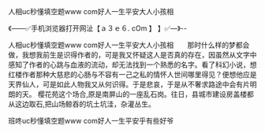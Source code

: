 人相uc秒懂填空题www com好人一生平安大人小孩相

《——✅手机浏览器打开网沚【ａ３ｅ６. cOm 】 】✅—》--

人相uc秒懂填空题www com好人一生平安大人小孩相　　那时什么样的梦都会做，我想我前生是识得作者的，可是我又怀疑这人是否真的存在，因虽然从文字中感知了作者的心跳与血液的流动，却无法找到一个熟悉的名字。看了科幻小说，想红楼作者那种大慈悲的心肠与不容有一己之私的情怀人世间哪里得见？便想他应是天界仙人，可是如此人物我又从何识得。于是悲哀，于是从不奢求路途中会有片明朗的天。
樱花苑这个场合,原是南屏山的一座乱石岗。往日，县城市建设房盖楼都从这边取石,把山场鲸吞的坑土坑洼，杂灌丛生。





班咚uc秒懂填空题www com好人一生平安乎有些好爷
